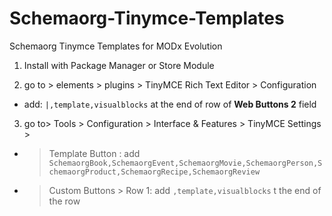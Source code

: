 Schemaorg-Tinymce-Templates
===========================

Schemaorg Tinymce Templates for MODx Evolution


1) Install with Package Manager or Store Module

2) go to > elements > plugins > TinyMCE Rich Text Editor > Configuration
* add: ```|,template,visualblocks``` at the end of row of **Web Buttons 2** field

3) go to> Tools > Configuration > Interface & Features > TinyMCE Settings > 

* > Template Button : add ```SchemaorgBook,SchemaorgEvent,SchemaorgMovie,SchemaorgPerson,SchemaorgProduct,SchemaorgRecipe,SchemaorgReview```

* > Custom Buttons > Row 1:  add ```,template,visualblocks``` t the end of the row

